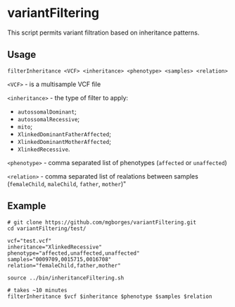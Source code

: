 # variantFiltering

This script permits variant filtration based on inheritance patterns.

## Usage

`filterInheritance <VCF> <inheritance> <phenotype> <samples> <relation>`

`<VCF>` - is a multisample VCF file

`<inheritance>` - the type of filter to apply:

* `autossomalDominant`;
* `autossomalRecessive`;
* `mito`;
* `XlinkedDominantFatherAffected`;
* `XlinkedDominantMotherAffected`;
* `XlinkedRecessive`.

`<phenotype>` - comma separated list of phenotypes (`affected` or `unaffected`)

`<relation>` - comma separated list of realations between samples (`femaleChild`, `maleChild`, `father`, `mother`)"

## Example
```
# git clone https://github.com/mgborges/variantFiltering.git 
cd variantFiltering/test/

vcf="test.vcf"
inheritance="XlinkedRecessive"
phenotype="affected,unaffected,unaffected"
samples="0009709,0015715,0016708"
relation="femaleChild,father,mother"

source ../bin/inheritanceFiltering.sh

# takes ~10 minutes
filterInheritance $vcf $inheritance $phenotype $samples $relation
```

